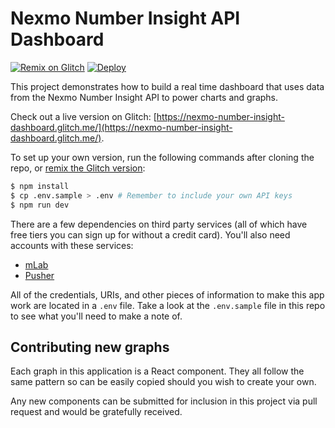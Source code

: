 # Nexmo Number Insight API Dashboard

[![Remix on Glitch](https://cdn.glitch.com/2703baf2-b643-4da7-ab91-7ee2a2d00b5b%2Fremix-button.svg)](https://glitch.com/edit/#!/remix/https://glitch.com/edit/#!/nexmo-number-insight-dashboard) [![Deploy](https://www.herokucdn.com/deploy/button.svg)](https://heroku.com/deploy)

This project demonstrates how to build a real time dashboard that uses data from the Nexmo Number Insight API to power charts and graphs.

Check out a live version on Glitch: [https://nexmo-number-insight-dashboard.glitch.me/](https://nexmo-number-insight-dashboard.glitch.me/).

To set up your own version, run the following commands after cloning the repo, or [remix the Glitch version](https://glitch.com/edit/#!/nexmo-number-insight-dashboard):

```bash
$ npm install
$ cp .env.sample > .env # Remember to include your own API keys
$ npm run dev
```

There are a few dependencies on third party services (all of which have free tiers you can sign up for without a credit card). You'll also need accounts with these services:

- [mLab](https://mlab.com)
- [Pusher](https://www.pusher.com/)

All of the credentials, URIs, and other pieces of information to make this app work are located in a `.env` file. Take a look at the `.env.sample` file in this repo to see what you'll need to make a note of.

## Contributing new graphs

Each graph in this application is a React component. They all follow the same pattern so can be easily copied should you wish to create your own.

Any new components can be submitted for inclusion in this project via pull request and would be gratefully received.

